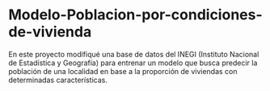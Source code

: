# Modelo-Poblacion-por-condiciones-de-vivienda
En este proyecto modifiqué una base de datos del INEGI (Instituto Nacional de Estadística y Geografía) para entrenar un modelo que busca predecir la población de una localidad en base a la proporción de viviendas con determinadas características.
